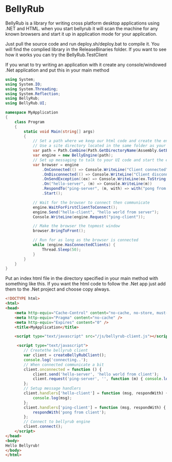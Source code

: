 # BellyRub

BellyRub is a library for writing cross platform desktop applications using .NET and HTML. when you start bellyrub it will scan the machine for any known browsers and start it up in application mode for your application.

Just pull the source code and run deploy.sh/deploy.bat to compile it. You will find the complied library in the ReleaseBinaries folder. If you want to see how it works you can try the BellyRub.TestClient

If you wnat to try writing an application with it create any console/windowed .Net application and put this in your main method
```C#
using System;
using System.IO;
using System.Threading;
using System.Reflection;
using BellyRub;
using BellyRub.UI;

namespace MyApplication
{
	class Program
	{
		static void Main(string[] args)
		{
            // Set a path where we keep our html code and create the engine
            // Use a site directory located in the same folder as your executable
            var path = Path.Combine(Path.GetDirectoryName(Assembly.GetExecutingAssembly().Location), "site");
            var engine = new BellyEngine(path);
            // Set up messaging to talk to your UI code and start the engine
            var browser = engine
                .OnConnected(() => Console.WriteLine("Client connected"))
                .OnDisconnected(() => Console.WriteLine("Client disconnected"))
                .OnSendException((ex) => Console.WriteLine(ex.ToString()))
                .On("hello-server", (m) => Console.WriteLine(m))
                .RespondTo("ping-server", (m, with) => with("pong from server"))
                .Start();

            // Wait for the browser to connect then communicate
            engine.WaitForFirstClientToConnect();
            engine.Send("hello-client", "hello world from server");
            Console.WriteLine(engine.Request("ping-client"));

            // Make the browser the topmost window
            browser.BringToFront(); 

            // Run for as long as the browser is connected
            while (engine.HasConnectedClients) {
                Thread.Sleep(50);
            }
		}
	}
}
```

Put an index html file in the directory specified in your main method with something like this. If you want the html code to follow the .Net app just add them to the .Net project and choose copy always.
```html
<!DOCTYPE html>
<html>
<head>
    <meta http-equiv="Cache-Control" content="no-cache, no-store, must-revalidate" />
    <meta http-equiv="Pragma" content="no-cache" />
    <meta http-equiv="Expires" content="0" />
	<title>MyApplication</title>

    <script type="text/javascript" src="/js/bellyrub-client.js"></script>

     <script type="text/javascript">
        // Createthe bellyrub client
        var client = createBellyRubClient(); 
        console.log('connecting..');
        // When connected communicate a bit
        client.onconnected = function () {
            client.send('hello-server', 'hello world from client');
            client.request('ping-server', '', function (m) { console.log(m); });
        };
        // Setup message handlers
        client.handlers['hello-client'] = function (msg, respondWith) {
            console.log(msg);
        };
        client.handlers['ping-client'] = function (msg, respondWith) {
            respondWith('pong from client');
        }; 
        // Connect to bellyrub engine
        client.connect(); 
    </script>   
</head>
<body>
Hello Bellyrub!
</body>
</html>
```

